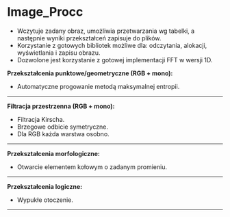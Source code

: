 # Image_Procc

* Wczytuje zadany obraz, umożliwia przetwarzania wg tabelki, a następnie wyniki
przekształceń zapisuje do plików.
* Korzystanie z gotowych bibliotek możliwe dla: odczytania, alokacji, wyświetlania i zapisu obrazu.
* Dozwolone jest korzystanie z gotowej implementacji FFT w wersji 1D.

<b>Przekształcenia punktowe/geometryczne (RGB + mono):</b> 
* Automatyczne progowanie metodą maksymalnej entropii.

***

<b>Filtracja przestrzenna (RGB + mono): </b> 
* Filtracja Kirscha.
* Brzegowe odbicie symetryczne.
* Dla RGB każda warstwa osobno.

___

<b>Przekształcenia morfologiczne: </b>
* Otwarcie elementem kołowym o zadanym promieniu.

___

<b>Przekształcenia logiczne: </b>
* Wypukłe otoczenie.

___
